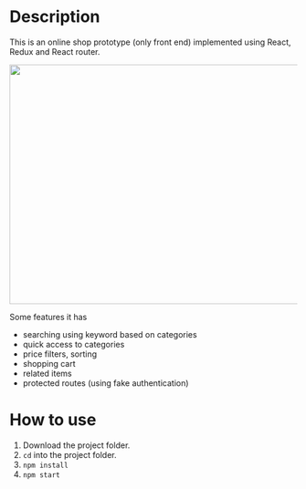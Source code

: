 # Description

This is an online shop prototype (only front end) implemented using React, Redux and React router.

<img src="https://raw.githubusercontent.com/giorgi-m/online-shop/master/src/Images/scrn.gif" width="820" height="420">
 

Some features it has
- searching using keyword based on categories
- quick access to categories
- price filters, sorting
- shopping cart
- related items
- protected routes (using fake authentication)

# How to use

1. Download the project folder.
2. ```cd``` into the project folder.
3. ```npm install```
4. ```npm start```


